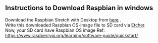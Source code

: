 ## Instructions to Download Raspbian in windows
Download the Raspbian Stretch with Desktop from [here](https://www.raspberrypi.org/downloads/) .  
Write this downloaded Raspbian OS-image file to SD card via [Etcher](https://etcher.io/).   
Now, your SD card have Raspbian OS image
Ref: https://www.raspberrypi.org/learning/software-guide/quickstart/  
